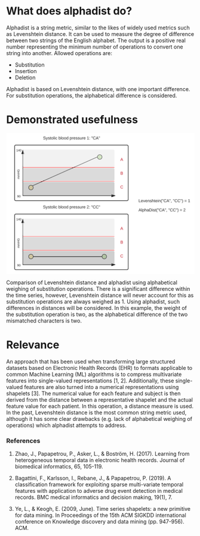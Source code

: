 # What does alphadist do?
Alphadist is a string metric, similar to the likes of widely used metrics such as Levenshtein distance. It can be used to measure the degree of difference between two strings of the English alphabet. The output is a positive real number representing the minimum number of operations to convert one string into another. Allowed operations are:

- Substitution
- Insertion
- Deletion

Alphadist is based on Levenshtein distance, with one important difference. For substitution operations, the alphabetical difference is considered.

# Demonstrated usefulness

<img src="adedcomp.png" alt="Alphadist example" align="middle" width="600">

Comparison of Levenshtein distance and alphadist using alphabetical weighing of substitution operations. There is a significant difference within the time series, however, Levenshtein distance will never account for this as substitution operations are always weighed as 1. Using alphadist, such differences in distances will be considered. In this example, the weight of the substitution operation is two, as the alphabetical difference of the two mismatched characters is two.

# Relevance

An approach that has been used when transforming large structured datasets based on Electronic Health Records (EHR) to formats applicable to common Machine Learning (ML) algorithms is to compress multivariate features into single-valued representations [1, 2]. Additionally, these single-valued features are also turned into a numerical representations using shapelets [3]. The numerical value for each feature and subject is then derived from the distance between a representative shapelet and the actual feature value for each patient. In this operation, a distance measure is used. In the past, Levenshtein distance is the most common string metric used, although it has some clear drawbacks (e.g. lack of alphabetical weighing of operations) which alphadist attempts to address.

<h3>References</h3>

1. Zhao, J., Papapetrou, P., Asker, L., & Boström, H. (2017). Learning from heterogeneous temporal data in electronic health records. Journal of biomedical informatics, 65, 105-119.

2. Bagattini, F., Karlsson, I., Rebane, J., & Papapetrou, P. (2019). A classification framework for exploiting sparse multi-variate temporal features with application to adverse drug event detection in medical records. BMC medical informatics and decision making, 19(1), 7.

3. Ye, L., & Keogh, E. (2009, June). Time series shapelets: a new primitive for data mining. In Proceedings of the 15th ACM SIGKDD international conference on Knowledge discovery and data mining (pp. 947-956). ACM.
